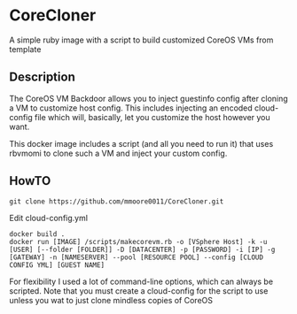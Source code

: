 # CoreCloner
A simple ruby image with a script to build customized CoreOS VMs from template

## Description

The CoreOS VM Backdoor allows you to inject guestinfo config after cloning a VM to customize host config.  This includes injecting an encoded cloud-config file which will, basically, let you customize the host however you want.  

This docker image includes a script (and all you need to run it) that uses rbvmomi to clone such a VM and inject your custom config.

## HowTO

~~~
git clone https://github.com/mmoore0011/CoreCloner.git
~~~
Edit cloud-config.yml
~~~
docker build .
docker run [IMAGE] /scripts/makecorevm.rb -o [VSphere Host] -k -u [USER] [--folder [FOLDER]] -D [DATACENTER] -p [PASSWORD] -i [IP] -g [GATEWAY] -n [NAMESERVER] --pool [RESOURCE POOL] --config [CLOUD CONFIG YML] [GUEST NAME]
~~~

For flexibility I used a lot of command-line options, which can always be scripted.  Note that you must create a cloud-config for the script to use unless you wat to just clone mindless copies of CoreOS

